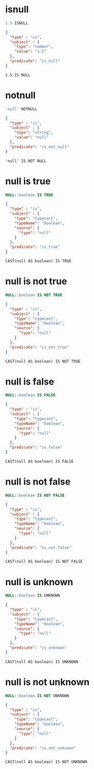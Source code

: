 # isnull

```sql
1.5 ISNULL
```

```json
{
  "type" : "is",
  "subject" : {
    "type": "number",
    "value": "1.5"
  },
  "predicate": "is_null"
}
```

```text
1.5 IS NULL
```

# notnull

```sql
'null' NOTNULL
```

```json
{
  "type" : "is",
  "subject" : {
    "type": "string",
    "value": "null"
  },
  "predicate": "is_not_null"
}
```

```text
'null' IS NOT NULL
```

# null is true

```sql
NULL::boolean IS TRUE
```

```json
{
  "type" : "is",
  "subject" : {
    "type": "typecast",
    "typeName": "boolean",
    "source": {
      "type": "null"
    }
  },
  "predicate": "is_true"
}
```

```text
CAST(null AS boolean) IS TRUE
```

# null is not true

```sql
NULL::boolean IS NOT TRUE
```

```json
{
  "type" : "is",
  "subject" : {
    "type": "typecast",
    "typeName": "boolean",
    "source": {
      "type": "null"
    }
  },
  "predicate": "is_not_true"
}
```

```text
CAST(null AS boolean) IS NOT TRUE
```

# null is false

```sql
NULL::boolean IS FALSE
```

```json
{
  "type" : "is",
  "subject" : {
    "type": "typecast",
    "typeName": "boolean",
    "source": {
      "type": "null"
    }
  },
  "predicate": "is_false"
}
```

```text
CAST(null AS boolean) IS FALSE
```

# null is not false

```sql
NULL::boolean IS NOT FALSE
```

```json
{
  "type" : "is",
  "subject" : {
    "type": "typecast",
    "typeName": "boolean",
    "source": {
      "type": "null"
    }
  },
  "predicate": "is_not_false"
}
```

```text
CAST(null AS boolean) IS NOT FALSE
```

# null is unknown

```sql
NULL::boolean IS UNKNOWN
```

```json
{
  "type" : "is",
  "subject" : {
    "type": "typecast",
    "typeName": "boolean",
    "source": {
      "type": "null"
    }
  },
  "predicate": "is_unknown"
}
```

```text
CAST(null AS boolean) IS UNKNOWN
```

# null is not unknown

```sql
NULL::boolean IS NOT UNKNOWN
```

```json
{
  "type" : "is",
  "subject" : {
    "type": "typecast",
    "typeName": "boolean",
    "source": {
      "type": "null"
    }
  },
  "predicate": "is_not_unknown"
}
```

```text
CAST(null AS boolean) IS NOT UNKNOWN
```
